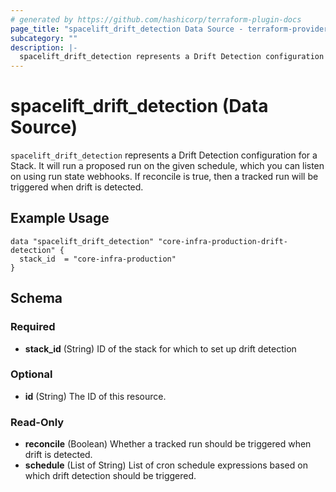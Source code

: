```yaml
---
# generated by https://github.com/hashicorp/terraform-plugin-docs
page_title: "spacelift_drift_detection Data Source - terraform-provider-spacelift"
subcategory: ""
description: |-
  spacelift_drift_detection represents a Drift Detection configuration for a Stack. It will run a proposed run on the given schedule, which you can listen on using run state webhooks. If reconcile is true, then a tracked run will be triggered when drift is detected.
---
```


# spacelift_drift_detection (Data Source)

`spacelift_drift_detection` represents a Drift Detection configuration for a Stack. It will run a proposed run on the given schedule, which you can listen on using run state webhooks. If reconcile is true, then a tracked run will be triggered when drift is detected.

## Example Usage

```hcl
data "spacelift_drift_detection" "core-infra-production-drift-detection" {
  stack_id  = "core-infra-production"
}
```


<!-- schema generated by tfplugindocs -->
## Schema

### Required

- **stack_id** (String) ID of the stack for which to set up drift detection

### Optional

- **id** (String) The ID of this resource.

### Read-Only

- **reconcile** (Boolean) Whether a tracked run should be triggered when drift is detected.
- **schedule** (List of String) List of cron schedule expressions based on which drift detection should be triggered.


